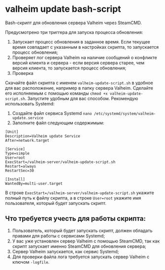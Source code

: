 # valheim update bash-script
Bash-скрипт для обновления сервера Valheim через SteamCMD.

Предусмотрено три триггера для запуска процесса обновления:
 1. Запускает процесс обновления в заданное время. Если текущее время совпадает с указанным в настройках скрипта, то запускается процесс обновления; 
 2. Проверяет лог сервера Valheim на наличие сообщений о конфликте версий клиента и сервера - если версия сервера старее, чем версия клиента, то запускается процесс обновления;
 3. Проверка 

Скачайте файл скрипта с именем `valheim-update-script.sh` в удобное для вас расположение, например в папку сервера Valheim. Сделайте его исполняемым с помощью команды `chmod +x valheim-update-script.sh`. Запустите удобным для вас способом.
Рекомендую использовать Systemd:

 1. Создайте файл сервиса Systemd 
`nano /etc/systemd/system/valheim-update.service`
 2. Заполните файл следующим содержимым:
```
[Unit]
Description=Valheim update Service
After=network.target

[Service]
Type=simple
User=root
ExecStart=/valheim-server/valheim-update-script.sh
Restart=always
RestartSec=30

[Install]
WantedBy=multi-user.target
```

В строке `ExecStart=/valheim-server/valheim-update-script.sh` укажите полный путь к файлу скрипта, а в строке `User=root` укажите имя пользователя, который будет запускать скрипт.

## Что требуется учесть для работы скрипта:
 1. Пользователь, который будет запускать скрипт, должен обладать правами для работы с сервисами Systemd;
 2. У вас уже установлен сервер Valheim с помощью SteamCMD, так как скрипт запускает именно SteamCMD для обновления сервера;
 3. Сервер Valheim запускается, как сервис Systemd;
 4. Для проверки файла лога требуется запускать сервер Valheim с ключом `-logfile`.
